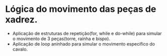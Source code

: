 # Lógica do movimento das peças de xadrez.
 - Aplicação de estruturas de repetição(for, while e do-while) para simular o movimento de 3 peças(torre, rainha e bispo).
 - Aplicação de loop aninhado para simular o movimento específico do cavalo.
